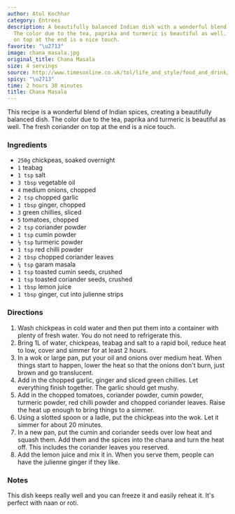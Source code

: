 ```yaml
---
author: Atul Kochhar
category: Entrees
description: A beautifully balanced Indian dish with a wonderful blend of spices.
  The color due to the tea, paprika and turmeric is beautiful as well. The fresh coriander
  on top at the end is a nice touch.
favorite: "\u2713"
image: chana_masala.jpg
original_title: Chana Masala
size: 4 servings
source: http://www.timesonline.co.uk/tol/life_and_style/food_and_drink/recipes/recipeexchange/article6294659.ece
spicy: "\u2713"
time: 2 hours 30 minutes
title: Chana Masala
---
```

This recipe is a wonderful blend of Indian spices, creating a beautifully balanced dish. The color due to the tea, paprika and turmeric is beautiful as well. The fresh coriander on top at the end is a nice touch.

### Ingredients

* `250g` chickpeas, soaked overnight
* `1` teabag
* `1 tsp` salt
* `3 tbsp` vegetable oil
* `4` medium onions, chopped
* `2 tsp` chopped garlic
* `1 tbsp` ginger, chopped
* `3` green chillies, sliced
* `5` tomatoes, chopped
* `2 tsp` coriander powder
* `1 tsp` cumin powder
* `½ tsp` turmeric powder
* `1 tsp` red chilli powder
* `2 tbsp` chopped coriander leaves
* `¼ tsp` garam masala
* `1 tsp` toasted cumin seeds, crushed
* `1 tsp` toasted coriander seeds, crushed
* `1 tbsp` lemon juice
* `1 tbsp` ginger, cut into julienne strips

### Directions

1. Wash chickpeas in cold water and then put them into a container with plenty of fresh water. You do not need to refrigerate this.
2. Bring 1L of water, chickpeas, teabag and salt to a rapid boil, reduce heat to low, cover and simmer for at least 2 hours.
3. In a wok or large pan, put your oil and onions over medium heat. When things start to happen, lower the heat so that the onions don't burn, just brown and go translucent.
4. Add in the chopped garlic, ginger and sliced green chillies. Let everything finish together. The garlic should get mushy.
5. Add in the chopped tomatoes, coriander powder, cumin powder, turmeric powder, red chilli powder and chopped coriander leaves. Raise the heat up enough to bring things to a simmer.
6. Using a slotted spoon or a ladle, put the chickpeas into the wok. Let it simmer for about 20 minutes.
7. In a new pan, put the cumin and coriander seeds over low heat and squash them. Add them and the spices into the chana and turn the heat off. This includes the coriander leaves you reserved.
8. Add the lemon juice and mix it in. When you serve them, people can have the julienne ginger if they like.

### Notes

This dish keeps really well and you can freeze it and easily reheat it. It's perfect with naan or roti.